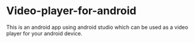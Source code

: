 # Video-player-for-android
This is an android app using android studio which can be used as a video player for your android device.
